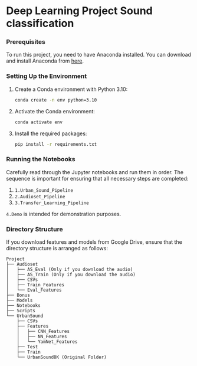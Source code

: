 # Deep Learning Project Sound classification 

### Prerequisites

To run this project, you need to have Anaconda installed. You can download and install Anaconda from [here](https://www.anaconda.com/products/distribution).

### Setting Up the Environment

1. Create a Conda environment with Python 3.10:
    ```bash
    conda create -n env python=3.10
    ```

2. Activate the Conda environment:
    ```bash
    conda activate env
    ```

3. Install the required packages:
    ```bash
    pip install -r requirements.txt
    ```

### Running the Notebooks

Carefully read through the Jupyter notebooks and run them in order. The sequence is important for ensuring that all necessary steps are completed:

1. `1.Urban_Sound_Pipeline`
2. `2.Audioset_Pipeline`
3. `3.Transfer_Learning_Pipeline`

`4.Demo` is intended for demonstration purposes.

### Directory Structure

If you download features and models from Google Drive, ensure that the directory structure is arranged as follows:
```
Project
├── Audioset
│   ├── AS_Eval (Only if you download the audio)
│   ├── AS_Train (Only if you download the audio)
│   ├── CSVs
│   ├── Train_Features
│   └── Eval_Features
├── Bonus
├── Models
├── Notebooks
├── Scripts
└── UrbanSound
    ├── CSVs
    ├── Features
    │   ├── CNN_Features
    │   ├── NN_Features
    │   └── YamNet_Features
    ├── Test
    ├── Train
    └── UrbanSound8K (Original Folder)
```

